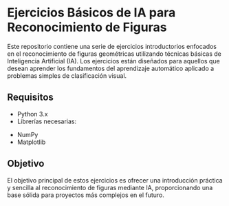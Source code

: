 
# Ejercicios Básicos de IA para Reconocimiento de Figuras

Este repositorio contiene una serie de ejercicios introductorios enfocados en el reconocimiento de figuras geométricas utilizando técnicas básicas de Inteligencia Artificial (IA). Los ejercicios están diseñados para aquellos que desean aprender los fundamentos del aprendizaje automático aplicado a problemas simples de clasificación visual.

## Requisitos
* Python 3.x
* Librerías necesarias:
-  NumPy
-  Matplotlib


## Objetivo
El objetivo principal de estos ejercicios es ofrecer una introducción práctica y sencilla al reconocimiento de figuras mediante IA, proporcionando una base sólida para proyectos más complejos en el futuro.

